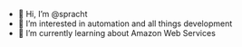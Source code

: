 - 👋 Hi, I’m @spracht
- 👀 I’m interested in automation and all things development
- 🌱 I’m currently learning about Amazon Web Services

<!---
spracht/spracht is a ✨ special ✨ repository because its `README.md` (this file) appears on your GitHub profile.
You can click the Preview link to take a look at your changes.
--->

